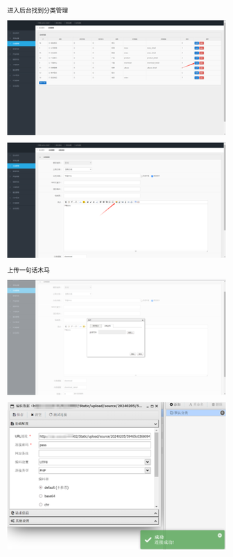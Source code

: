 进入后台找到分类管理

![1707096185464](QCMS-3.0-getshell.assets/1707096185464.png)

![1707096213004](QCMS-3.0-getshell.assets/1707096213004.png)

上传一句话木马

![1707096249865](QCMS-3.0-getshell.assets/1707096249865.png)

![1707096279101](QCMS-3.0-getshell.assets/1707096279101.png)





























